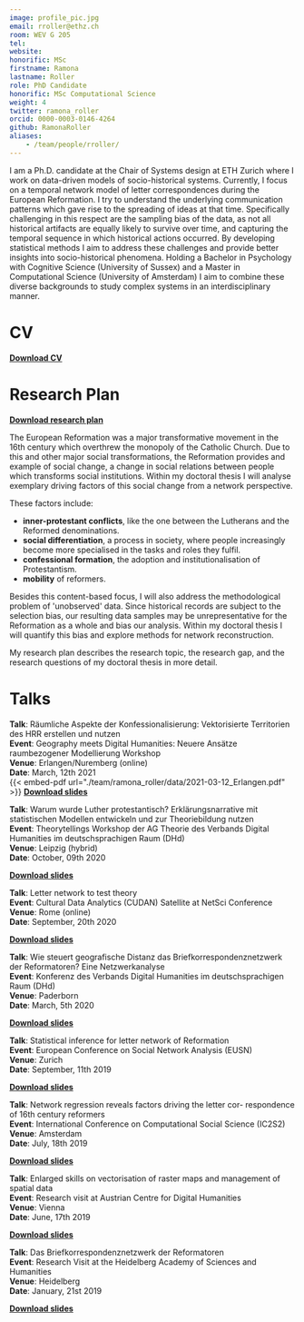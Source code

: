 ```yaml
---
image: profile_pic.jpg
email: rroller@ethz.ch
room: WEV G 205
tel:
website:
honorific: MSc
firstname: Ramona
lastname: Roller
role: PhD Candidate
honorific: MSc Computational Science
weight: 4
twitter: ramona_roller
orcid: 0000-0003-0146-4264
github: RamonaRoller
aliases:
    - /team/people/rroller/
---
```


I am a Ph.D. candidate at the Chair of Systems design at ETH Zurich where I work on data-driven models of socio-historical systems.
Currently, I focus on a temporal network model of letter correspondences during the European Reformation.
I try to understand the underlying communication patterns which gave rise to the spreading of ideas at that time.
Specifically challenging in this respect are the sampling bias of the data, as not all historical artifacts are equally likely to survive over time, and capturing the temporal sequence in which historical actions occurred.
By developing statistical methods I aim to address these challenges and provide better insights into socio-historical phenomena.
Holding a Bachelor in Psychology with Cognitive Science (University of Sussex) and a Master in Computational Science (University of Amsterdam) I aim to combine these diverse backgrounds to study complex systems in an interdisciplinary manner.

# CV
<a href="data/CV.pdf">**Download CV**</a>

# Research Plan
<a href="data/RR_research_plan.pdf">**Download research plan**</a>

The European Reformation was a major transformative movement in the 16th century which overthrew the monopoly of the Catholic Church. Due to this and other major social transformations, the Reformation provides and example of social change, a change in social relations between people which transforms social institutions. Within my doctoral thesis I will analyse exemplary driving factors of this social change from a network perspective.

These factors include:
- **inner-protestant conflicts**, like the one between the Lutherans and the Reformed denominations.
- **social differentiation**, a process in society, where people increasingly become more specialised in the tasks and roles they fulfil.
- **confessional formation**, the adoption and institutionalisation of Protestantism.
- **mobility** of reformers.

Besides this content-based focus, I will also address the methodological problem of 'unobserved' data. Since historical records are subject to the selection bias, our resulting data samples may be unrepresentative for the Reformation as a whole and bias our analysis. Within my doctoral thesis I will quantify this bias and explore methods for network reconstruction.

My research plan describes the research topic, the research gap, and the research questions of my doctoral thesis in more detail.


# Talks
**Talk**: Räumliche Aspekte der Konfessionalisierung: Vektorisierte Territorien des HRR erstellen und nutzen<br>
**Event**: Geography meets Digital Humanities: Neuere Ansätze raumbezogener Modellierung Workshop<br>
**Venue**: Erlangen/Nuremberg (online)<br>
**Date**: March, 12th 2021<br>
{{< embed-pdf url="./team/ramona_roller/data/2021-03-12_Erlangen.pdf" >}}
<a href="data/2021-03-12_Erlangen.pdf">**Download slides**</a>

**Talk**: Warum wurde Luther protestantisch? Erklärungsnarrative mit statistischen Modellen entwickeln und zur Theoriebildung
nutzen<br>
**Event**: Theorytellings Workshop der AG Theorie des Verbands Digital Humanities im deutschsprachigen Raum (DHd)<br>
**Venue**: Leipzig (hybrid)<br>
**Date**: October, 09th 2020<br>
<!---{{< embed-pdf url="./team/ramona_roller/data/2020-10-09_Leipzig.pdf" >}}--->
<a href="data/2020-10-09_Leipzig.pdf">**Download slides**</a>

**Talk**: Letter network to test theory<br>
**Event**: Cultural Data Analytics (CUDAN) Satellite at NetSci Conference<br>
**Venue**: Rome (online)<br>
**Date**: September, 20th 2020<br>
<!---{{< embed-pdf url="./team/ramona_roller/data/2020-09-11_Rome.pdf" >}}--->
<a href="data/2020-09-11_Rome.pdf">**Download slides**</a>


**Talk**: Wie steuert geografische Distanz das Briefkorrespondenznetzwerk der Reformatoren? Eine Netzwerkanalyse<br>
**Event**: Konferenz des Verbands Digital Humanities im deutschsprachigen Raum (DHd)<br>
**Venue**: Paderborn<br>
**Date**: March, 5th 2020<br>
<!---{{< embed-pdf url="./team/ramona_roller/data/2020-03-05_Paderborn.pdf" >}}--->
<a href="data/2020-03-05_Paderborn.pdf">**Download slides**</a>


**Talk**: Statistical inference for letter network of Reformation<br>
**Event**: European Conference on Social Network Analysis (EUSN)<br>
**Venue**: Zurich<br>
**Date**: September, 11th 2019<br>
<!---{{< embed-pdf url="./team/ramona_roller/data/2019-09-11_Zurich.pdf" >}}--->
<a href="data/2019-09-11_Zurich.pdf">**Download slides**</a>


**Talk**: Network regression reveals factors driving the letter cor-
respondence of 16th century reformers<br>
**Event**: International Conference on Computational Social Science (IC2S2)<br>
**Venue**: Amsterdam<br>
**Date**: July, 18th 2019<br>
<!---{{< embed-pdf url="./team/ramona_roller/data/2019-07-18_Amsterdam.pdf" >}}--->
<a href="data/2019-07-18_Amsterdam.pdf">**Download slides**</a>


**Talk**: Enlarged skills on vectorisation of raster maps and management of spatial data<br>
**Event**: Research visit at Austrian Centre for Digital Humanities<br>
**Venue**: Vienna<br>
**Date**: June, 17th 2019<br>
<!---{{< embed-pdf url="./team/ramona_roller/data/2019-06-17_Vienna.pdf" >}}--->
<a href="data/2019-06-17_Vienna.pdf">**Download slides**</a>


**Talk**: Das Briefkorrespondenznetzwerk der Reformatoren<br>
**Event**: Research Visit at the Heidelberg Academy of Sciences and Humanities<br>
**Venue**: Heidelberg<br>
**Date**: January, 21st 2019<br>
<!---{{< embed-pdf url="./team/ramona_roller/data/2019-01-21_Heidelberg.pdf" >}}--->
<a href="data/2019-01-21_Heidelberg.pdf">**Download slides**</a>
